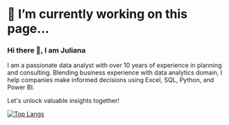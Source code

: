 # 🔭 I’m currently working on this page... 

### Hi there 👋, I am Juliana
I am a passionate data analyst with over 10 years of experience in planning and consulting. 
Blending business experience with data analytics domain, I help companies make informed decisions using Excel, SQL, Python, and Power BI. 

Let's unlock valuable insights together!



[![Top Langs](https://github-readme-stats.vercel.app/api/top-langs/?username=julianamariela)](https://github.com/anuraghazra/github-readme-stats)





